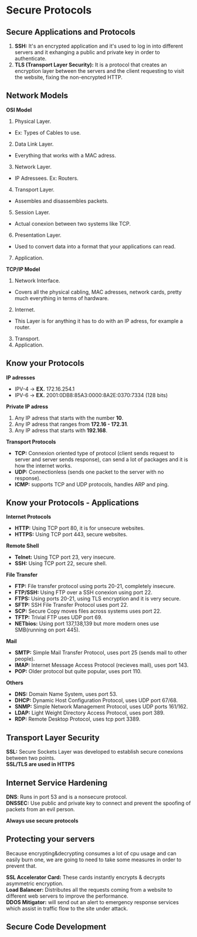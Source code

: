 # Secure Protocols
## Secure Applications and Protocols
1. **SSH:** It's an encrypted application and it's used to log in into different servers and it exhanging a public and private key in order to authenticate.  
2. **TLS (Transport Layer Security):** It is a protocol that creates an encryption layer between the servers and the client requesting to visit the website, fixing the non-encrypted HTTP.    

## Network Models
**OSI Model**  
1. Physical Layer.
  * Ex: Types of Cables to use.
2. Data Link Layer.
  * Everything that works with a MAC adress.
3. Network Layer.
  * IP Adressees. Ex: Routers.
4. Transport Layer.
  * Assembles and disassembles packets. 
5. Session Layer.
  * Actual conexion between two systems like TCP.
6. Presentation Layer.
  * Used to convert data into a format that your applications can read.  
7. Application.  

**TCP/IP Model**  
1. Network Interface.
  * Covers all the physical cabling, MAC adresses, network cards, pretty much everything in terms of hardware.  
2. Internet.
  * This Layer is for anything it has to do with an IP adress, for example a router.  
3. Transport.
4. Application.  

## Know your Protocols
**IP adresses**  
* IPV-4 -> **EX.** 172.16.254.1
* IPV-6 -> **EX.** 2001:0DB8:85A3:0000:8A2E:0370:7334 (128 bits)  

**Private IP adress**  
1. Any IP adress that starts with the number **10**.  
2. Any IP adress that ranges from **172.16 - 172.31**.
3. Any IP adress that starts with **192.168**.  

**Transport Protocols**  
* **TCP:**  Connexion oriented type of protocol (client sends request to server and server sends response), can send a lot of packages and it is how the internet works. 
* **UDP:** Connectionless (sends one packet to the server with no response).  
* **ICMP:** supports TCP and UDP protocols, handles ARP and ping.  

## Know your Protocols - Applications
**Internet Protocols**  
* **HTTP:** Using TCP port 80, it is for unsecure websites.  
* **HTTPS:** Using TCP port 443, secure websites.  

**Remote Shell**  
* **Telnet:** Using TCP port 23, very insecure.  
* **SSH:** Using TCP port 22, secure shell.  

**File Transfer** 
* **FTP:** File transfer protocol using ports 20-21, completely insecure.  
* **FTP/SSH:** Using FTP over a SSH conexion using port 22.  
* **FTPS:** Using ports 20-21, using TLS encryption and it is very secure.  
* **SFTP:** SSH File Transfer Protocol uses port 22. 
* **SCP:** Secure Copy moves files across systems uses port 22. 
* **TFTP:** Trivial FTP uses UDP port 69.  
* **NETbios:** Using port 137,138,139 but more modern ones use SMB(running on port 445).  

**Mail**  
* **SMTP:** Simple Mail Transfer Protocol, uses port 25 (sends mail to other people).   
* **IMAP:** Internet Message Access Protocol (recieves mail), uses port 143.  
* **POP:** Older protocol but quite popular, uses port 110.  

**Others**
* **DNS:** Domain Name System, uses port 53.  
* **DHCP:** Dynamic Host Configuration Protocol, uses UDP port 67/68.
* **SNMP:** Simple Network Management Protocol, uses UDP ports 161/162.  
* **LDAP:** Light Weight Directory Access Protocol, uses port 389.  
* **RDP:** Remote Desktop Protocol, uses tcp port 3389.  

## Transport Layer Security
**SSL:** Secure Sockets Layer was developed to establish secure conexions between two points.  
**SSL/TLS are used in HTTPS**  

## Internet Service Hardening

**DNS**: Runs in port 53 and is a nonsecure protocol.  
**DNSSEC:** Use public and private key to connect and prevent the spoofing of packets from an evil person.  

**Always use secure protocols**  

## Protecting your servers 
Because encrypting&decrypting consumes a lot of cpu usage and can easily burn one, we are going to need to take some measures in order to prevent that.  

**SSL Accelerator Card:**  These cards instantly encrypts & decrypts asymmetric encryption.  
**Load Balancer:** Distributes all the requests coming from a website to different web servers to improve the performance.  
**DDOS Mitigator:** will send out an alert to emergency response services which assist in traffic flow to the site under attack.  

## Secure Code Development 


